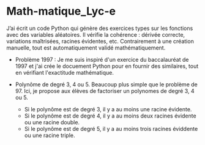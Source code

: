 # Math-matique_Lyc-e
J’ai écrit un code Python qui génère des exercices types sur les fonctions avec des variables aléatoires. Il vérifie la cohérence : dérivée correcte, variations maîtrisées, racines évidentes, etc. Contrairement à une création manuelle, tout est automatiquement validé mathématiquement.



- Problème 1997 : 
Je me suis inspiré d'un exercice du baccalauréat de 1997 et j'ai crée le docuement Python pour en fournir des similaires, tout en vérifiant l'exactitude mathématique.

- Polynôme de degré 3, 4 ou 5. 
Beaucoup plus simple que le problème de 97. Ici, je propose aux élèves de factoriser un polynomes de degré 3, 4 ou 5.
  - Si le polynôme est de degré 3, il y a au moins une racine évidente.
  - Si le polynôme est de degré 4, il y a au moins deux racines évidente ou une racine double.
  - Si le polynôme est de degré 5, il y a au moins trois racines éviddente ou une racine triple.


